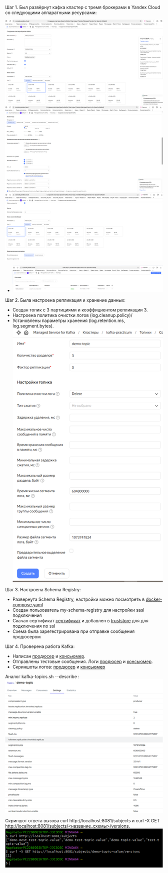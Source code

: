Шаг 1. Был развёрнут кафка кластер с тремя брокерами в Yandex Cloud со следующими аппаратными ресурсами:

![Снимок экрана кластера](/task1_report/Снимок%20экрана%20(320).png)
![Снимок экрана кластера](/task1_report/Снимок%20экрана%20(324).png)
![Снимок экрана кластера](/task1_report/Снимок%20экрана%20(389).png)
- ![Снимок экрана кластера](/task1_report/Снимок%20экрана%20(390).png)

Шаг 2. Была настроена репликация и хранение данных:
- Создан топик с 3 партициями и коэффициентом репликации 3.
- Настроена политика очистки логов (log.cleanup.policy)/
- Установлены параметры хранения (log.retention.ms, log.segment.bytes).
![Снимок экрана кластера](/task1_report/Снимок%20экрана%20(391).png)

Шаг 3. Настроена Schema Registry:
- Развернута Schema Registry, настройки можно посмотреть в [docker-compose.yaml](../docker-compose.yaml)
- Создан пользователь my-schema-registry для настройки sasl подключения
- Скачан сертификат [сертификат](../yandex-ca.pem) и добавлен в [truststore](../yandex-truststore.jks) для для подключения по ssl
- Схема была зарегестрирована при отправке сообщения продюсером

Шаг 4. Проверена работа Kafka:
- Написан [продюсер](../producer) и [консьюмер](../consumer).
- Отправлены тестовые сообщения. Логи [продюсер](../task1_report/producer_log.txt) и [консьюмер](../task1_report/consumer_log.txt).
- Скриншоты логов: [продюсер](../task1_report/producer_log.png) и [консьюмер](../task1_report/consumer_log.png)

Аналог kafka-topics.sh --describe :
![Снимок экрана кластера](../task1_report/Снимок%20экрана%20(16).png)

Скриншот ответа вызова curl http://localhost:8081/subjects
и curl -X GET http://localhost:8081/subjects/<название_схемы>/versions.
![Снимок экрана кластера](../task1_report/Снимок%20экрана%20(17).png)